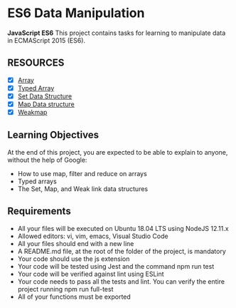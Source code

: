 # ES6 Data Manipulation
**JavaScript ES6**
This project contains tasks for learning to manipulate data in ECMAScript 2015 (ES6).
## RESOURCES
+ [x] [Array](https://intranet.alxswe.com/rltoken/bcXqK1IaIHtrZ45sv0RxsQ)
+ [x] [Typed Array](https://intranet.alxswe.com/rltoken/YZ5RtzAPTaWtF00MYbXuVw)
+ [x] [Set Data Structure](https://intranet.alxswe.com/rltoken/Ch8vq39y9QnlTMr8CymgEg)
+ [x] [Map Data structure](https://intranet.alxswe.com/rltoken/W29MV3f8Ii4HmeJSALNIpw)
+ [x] [Weakmap](https://intranet.alxswe.com/rltoken/pSetFVFeIR660GPE0flPdg)  
## Learning Objectives
At the end of this project, you are expected to be able to explain to anyone, without the help of Google:
* How to use map, filter and reduce on arrays
* Typed arrays
* The Set, Map, and Weak link data structures
## Requirements
* All your files will be executed on Ubuntu 18.04 LTS using NodeJS 12.11.x
* Allowed editors: vi, vim, emacs, Visual Studio Code
* All your files should end with a new line
* A README.md file, at the root of the folder of the project, is mandatory
* Your code should use the js extension
* Your code will be tested using Jest and the command npm run test
* Your code will be verified against lint using ESLint
* Your code needs to pass all the tests and lint. You can verify the entire project running npm run full-test
* All of your functions must be exported
